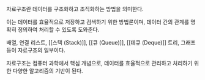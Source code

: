 
자료구조란 데이터를 구조화하고 조직화하는 방법을 의미한다. 

이는 데이터를 효율적으로 저장하고 검색하기 위한 방법론이며,
데이터 간의 관계를 명확히 정의하여 처리할 수 있도록 도와준다.

배열, 연결 리스트, [[스택 (Stack)]], [[큐 (Queue)]], [[데큐 (Deque)]] 트리, 그래프 등이 자료구조의 일부이다. 

자료구조는 컴퓨터 과학에서 핵심 개념으로, 
데이터를 효율적으로 관리하고 처리하기 위한 다양한 알고리즘의 기반이 된다.